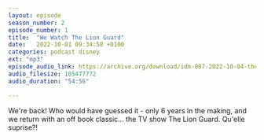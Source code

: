```yaml
---
layout: episode
season_number: 2
episode_number: 1
title:  "We Watch The Lion Guard"
date:   2022-10-01 09:34:58 +0100
categories: podcast disney
ext: "mp3"
episode_audio_link: https://archive.org/download/idm-007-2022-10-04-the-lion-guard/IDM_007_2022-10-04-The_Lion_Guard.mp3
audio_filesize: 105477772
audio_duration: "54:56"

---
```

We're back! Who would have guessed it - only 6 years in the making, and we return with an off book classic... the TV show The Lion Guard. Qu'elle suprise?!

